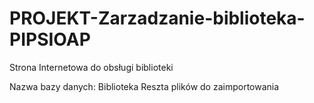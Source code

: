 # PROJEKT-Zarzadzanie-biblioteka-PIPSIOAP
Strona Internetowa do obsługi biblioteki

Nazwa bazy danych: Biblioteka
Reszta plików do zaimportowania

